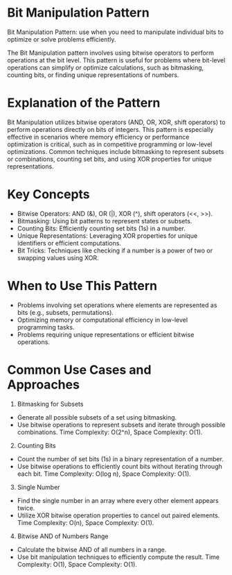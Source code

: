 # Bit Manipulation Pattern
Bit Manipulation Pattern: use when you need to manipulate individual bits to optimize or solve problems efficiently.

The Bit Manipulation pattern involves using bitwise operators to perform operations at the bit level. This pattern is useful for problems where bit-level operations can simplify or optimize calculations, such as bitmasking, counting bits, or finding unique representations of numbers.

# Explanation of the Pattern
Bit Manipulation utilizes bitwise operators (AND, OR, XOR, shift operators) to perform operations directly on bits of integers. This pattern is especially effective in scenarios where memory efficiency or performance optimization is critical, such as in competitive programming or low-level optimizations. Common techniques include bitmasking to represent subsets or combinations, counting set bits, and using XOR properties for unique representations.

# Key Concepts
* Bitwise Operators: AND (&), OR (|), XOR (^), shift operators (<<, >>).
* Bitmasking: Using bit patterns to represent states or subsets.
* Counting Bits: Efficiently counting set bits (1s) in a number.
* Unique Representations: Leveraging XOR properties for unique identifiers or efficient computations.
* Bit Tricks: Techniques like checking if a number is a power of two or swapping values using XOR.

# When to Use This Pattern
* Problems involving set operations where elements are represented as bits (e.g., subsets, permutations).
* Optimizing memory or computational efficiency in low-level programming tasks.
* Problems requiring unique representations or efficient bitwise operations.

# Common Use Cases and Approaches
1. Bitmasking for Subsets
* Generate all possible subsets of a set using bitmasking.
* Use bitwise operations to represent subsets and iterate through possible combinations.
Time Complexity: O(2^n), Space Complexity: O(1).

2. Counting Bits
* Count the number of set bits (1s) in a binary representation of a number.
* Use bitwise operations to efficiently count bits without iterating through each bit.
Time Complexity: O(log n), Space Complexity: O(1).

3. Single Number
* Find the single number in an array where every other element appears twice.
* Utilize XOR bitwise operation properties to cancel out paired elements.
Time Complexity: O(n), Space Complexity: O(1).

4. Bitwise AND of Numbers Range
* Calculate the bitwise AND of all numbers in a range.
* Use bit manipulation techniques to efficiently compute the result.
Time Complexity: O(1), Space Complexity: O(1).